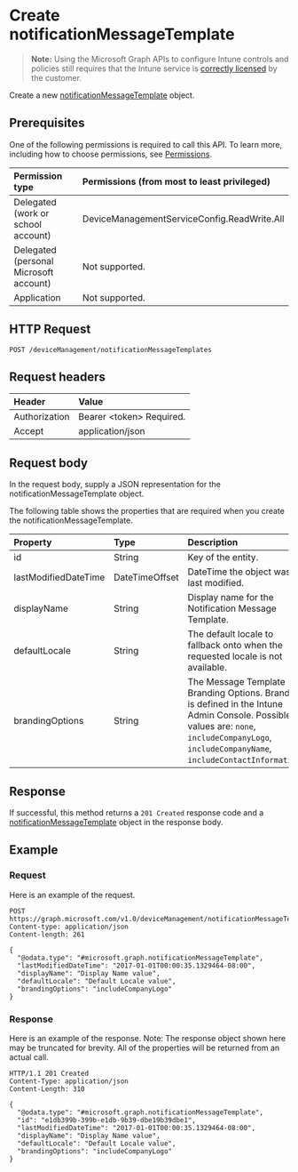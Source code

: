 ﻿# Create notificationMessageTemplate

> **Note:** Using the Microsoft Graph APIs to configure Intune controls and policies still requires that the Intune service is [correctly licensed](https://go.microsoft.com/fwlink/?linkid=839381) by the customer.

Create a new [notificationMessageTemplate](../resources/intune_notification_notificationmessagetemplate.md) object.
## Prerequisites
One of the following permissions is required to call this API. To learn more, including how to choose permissions, see [Permissions](../../../concepts/permissions_reference.md).

|Permission type|Permissions (from most to least privileged)|
|:---|:---|
|Delegated (work or school account)|DeviceManagementServiceConfig.ReadWrite.All|
|Delegated (personal Microsoft account)|Not supported.|
|Application|Not supported.|

## HTTP Request
<!-- {
  "blockType": "ignored"
}
-->
``` http
POST /deviceManagement/notificationMessageTemplates
```

## Request headers
|Header|Value|
|:---|:---|
|Authorization|Bearer &lt;token&gt; Required.|
|Accept|application/json|

## Request body
In the request body, supply a JSON representation for the notificationMessageTemplate object.

The following table shows the properties that are required when you create the notificationMessageTemplate.

|Property|Type|Description|
|:---|:---|:---|
|id|String|Key of the entity.|
|lastModifiedDateTime|DateTimeOffset|DateTime the object was last modified.|
|displayName|String|Display name for the Notification Message Template.|
|defaultLocale|String|The default locale to fallback onto when the requested locale is not available.|
|brandingOptions|String|The Message Template Branding Options. Branding is defined in the Intune Admin Console. Possible values are: `none`, `includeCompanyLogo`, `includeCompanyName`, `includeContactInformation`.|



## Response
If successful, this method returns a `201 Created` response code and a [notificationMessageTemplate](../resources/intune_notification_notificationmessagetemplate.md) object in the response body.

## Example
### Request
Here is an example of the request.
``` http
POST https://graph.microsoft.com/v1.0/deviceManagement/notificationMessageTemplates
Content-type: application/json
Content-length: 261

{
  "@odata.type": "#microsoft.graph.notificationMessageTemplate",
  "lastModifiedDateTime": "2017-01-01T00:00:35.1329464-08:00",
  "displayName": "Display Name value",
  "defaultLocale": "Default Locale value",
  "brandingOptions": "includeCompanyLogo"
}
```

### Response
Here is an example of the response. Note: The response object shown here may be truncated for brevity. All of the properties will be returned from an actual call.
``` http
HTTP/1.1 201 Created
Content-Type: application/json
Content-Length: 310

{
  "@odata.type": "#microsoft.graph.notificationMessageTemplate",
  "id": "e1db399b-399b-e1db-9b39-dbe19b39dbe1",
  "lastModifiedDateTime": "2017-01-01T00:00:35.1329464-08:00",
  "displayName": "Display Name value",
  "defaultLocale": "Default Locale value",
  "brandingOptions": "includeCompanyLogo"
}
```



